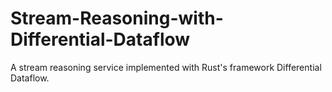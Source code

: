 # Stream-Reasoning-with-Differential-Dataflow
A stream reasoning service implemented with Rust's framework Differential Dataflow.
